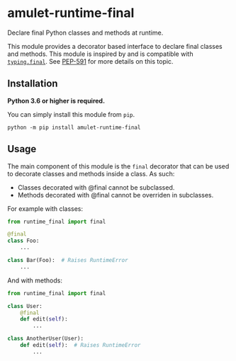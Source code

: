 # amulet-runtime-final
Declare final Python classes and methods at runtime.

This module provides a decorator based interface to declare final
classes and methods. This module is inspired by and is compatible with [`typing.final`](https://docs.python.org/3/library/typing.html#typing.final).
See [PEP-591](https://www.python.org/dev/peps/pep-0591) for more
details on this topic.

## Installation
**Python 3.6 or higher is required.**

You can simply install this module from `pip`.
```
python -m pip install amulet-runtime-final
```

## Usage
The main component of this module is the `final` decorator that
can be used to decorate classes and methods inside a class. As
such:

- Classes decorated with @final cannot be subclassed.
- Methods decorated with @final cannot be overriden in subclasses.

For example with classes:

```py
from runtime_final import final

@final
class Foo:
    ...

class Bar(Foo):  # Raises RuntimeError
    ...
```
And with methods:
```py
from runtime_final import final

class User:
    @final
    def edit(self):
        ...

class AnotherUser(User):
    def edit(self):  # Raises RuntimeError
        ...
```
